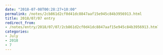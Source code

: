 ```yaml
---
date: "2018-07-08T00:28:27+10:00"
permalink: /notes/2cb861d2cf0d41dc8847aaf15e945c84b3956913.html
title: 2018/07/07 entry
redirect_from:
- /notes/entry/2018/07/07/2cb861d2cf0d41dc8847aaf15e945c84b3956913.html
categories:
- July
- 2018
- 7
---
```

